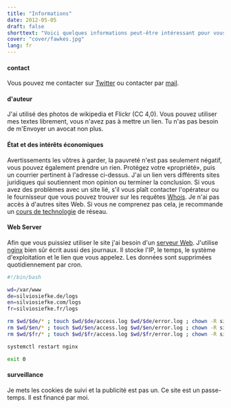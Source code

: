 ```yaml
---
title: "Informations"
date: 2012-05-05
draft: false
shorttext: "Voici quelques informations peut-être intéressant pour vous ..."
cover: "cover/fawkes.jpg"
lang: fr
---
```


#### contact

Vous pouvez me contacter sur [Twitter](https://twitter.com/SilvioSiefke "Suivez sur Twitter ...") ou contacter par [mail](mailto:siefkesilvio@gmail.com "Envoyez-moi ...").

#### d'auteur

J'ai utilisé des photos de wikipedia et Flickr (CC 4,0). Vous pouvez utiliser mes textes librement, vous n'avez pas à mettre un lien. Tu n'as pas besoin de m'Envoyer un avocat non plus.

#### État et des intérêts économiques

Avertissements les vôtres à garder, la pauvreté n'est pas seulement négatif, vous pouvez également prendre un rien. Protégez votre «propriété», puis un courrier pertinent à l'adresse ci-dessus. J'ai un lien vers différents sites juridiques qui soutiennent mon opinion ou terminer la conclusion. Si vous avez des problèmes avec un site lié, s'il vous plaît contacter l'opérateur ou le fournisseur que vous pouvez trouver sur les requêtes [Whois](https://www.whois.net "Whois"). Je n'ai pas accès à d'autres sites Web. Si vous ne comprenez pas cela, je recommande un [cours de technologie](https://www.maxicours.com/se/fiche/tech/) de réseau.

#### Web Server

Afin que vous puissiez utiliser le site j'ai besoin d'un [serveur Web](https://en.wikipedia.org/wiki/Web_server "Wikipedia explain Webserver"). J'utilise [nginx](https://nginx.org/ "Nginx Webserver") bien sûr écrit aussi des journaux. Il stocke l'IP, le temps, le système d'exploitation et le lien que vous appelez. Les données sont supprimées quotidiennement par cron.

~~~ bash
#!/bin/bash

wd=/var/www
de=silviosiefke.de/logs
en=silviosiefke.com/logs
fr=silviosiefke.fr/logs

rm $wd/$de/* ; touch $wd/$de/access.log $wd/$de/error.log ; chown -R siefke:siefke $wd/$de/
rm $wd/$en/* ; touch $wd/$en/access.log $wd/$en/error.log ; chown -R siefke:siefke $wd/$en/
rm $wd/$fr/* ; touch $wd/$fr/access.log $wd/$fr/error.log ; chown -R siefke:siefke $wd/$fr/

systemctl restart nginx

exit 0
~~~

#### surveillance

Je mets les cookies de suivi et la publicité est pas un. Ce site est un passe-temps. Il est financé par moi.
